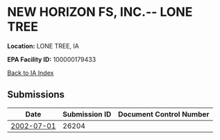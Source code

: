 # NEW HORIZON FS, INC.-- LONE TREE

**Location:** LONE TREE, IA

**EPA Facility ID:** 100000179433

[Back to IA Index](../../index.md)

## Submissions

| Date | Submission ID | Document Control Number |
|------|--------------|-------------------------|
| [2002-07-01](submissions/26204.md) | 26204 |  |
